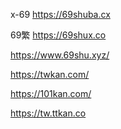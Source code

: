 x-69 https://69shuba.cx

69繁 https://69shux.co

https://www.69shu.xyz/

https://twkan.com/ 

https://101kan.com/ 

https://tw.ttkan.co
